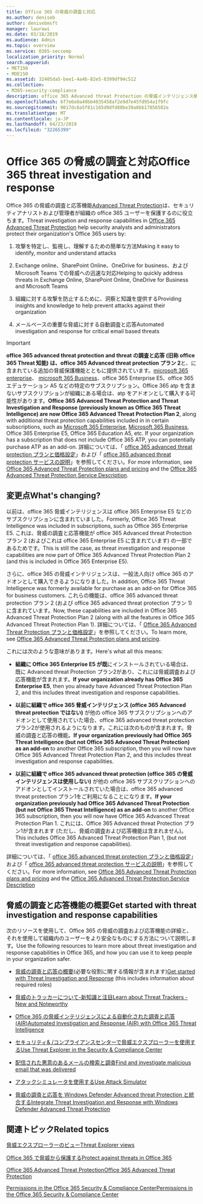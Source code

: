 ```yaml
---
title: Office 365 の脅威の調査と対応
ms.author: deniseb
author: denisebmsft
manager: laurawi
ms.date: 03/18/2019
ms.audience: Admin
ms.topic: overview
ms.service: O365-seccomp
localization_priority: Normal
search.appverid:
- MET150
- MOE150
ms.assetid: 32405da5-bee1-4a4b-82e5-8399df94c512
ms.collection:
- M365-security-compliance
description: office 365 Advanced threat Protection の脅威インテリジェンス機能が、組織に対する脅威を調査し、マルウェア、フィッシング、および office 365 がユーザーに代わって検出したその他の攻撃に対応し、脅威を検索する方法について説明します。切り替える.
ms.openlocfilehash: 6f7e6e0a49bb4035458af2e9d7e45fd954a1f9fc
ms.sourcegitcommit: 0017dc6a5f81c165d9dfd88be39a6bb17856582e
ms.translationtype: MT
ms.contentlocale: ja-JP
ms.lasthandoff: 04/23/2019
ms.locfileid: "32265399"
---
```

# <a name="office-365-threat-investigation-and-response"></a><span data-ttu-id="73934-103">Office 365 の脅威の調査と対応</span><span class="sxs-lookup"><span data-stu-id="73934-103">Office 365 threat investigation and response</span></span>

<span data-ttu-id="73934-104">Office 365 の脅威の調査と応答機能[Advanced Threat Protection](office-365-atp.md)は、セキュリティアナリストおよび管理者が組織の office 365 ユーザーを保護するのに役立ちます。</span><span class="sxs-lookup"><span data-stu-id="73934-104">Threat investigation and response capabilities in [Office 365 Advanced Threat Protection](office-365-atp.md) help security analysts and administrators protect their organization's Office 365 users by:</span></span>
  
1. <span data-ttu-id="73934-105">攻撃を特定し、監視し、理解するための簡単な方法</span><span class="sxs-lookup"><span data-stu-id="73934-105">Making it easy to identify, monitor and understand attacks</span></span>
    
2. <span data-ttu-id="73934-106">Exchange online、SharePoint Online、OneDrive for business、および Microsoft Teams での脅威への迅速な対応</span><span class="sxs-lookup"><span data-stu-id="73934-106">Helping to quickly address threats in Exchange Online, SharePoint Online, OneDrive for Business and Microsoft Teams</span></span>
    
3. <span data-ttu-id="73934-107">組織に対する攻撃を防止するために、洞察と知識を提供する</span><span class="sxs-lookup"><span data-stu-id="73934-107">Providing insights and knowledge to help prevent attacks against their organization</span></span>

4. <span data-ttu-id="73934-108">メールベースの重要な脅威に対する自動調査と応答</span><span class="sxs-lookup"><span data-stu-id="73934-108">Automated investigation and response for critical email based threats</span></span>
    
> [!IMPORTANT]
> <span data-ttu-id="73934-109">**office 365 advanced threat protection and threat の調査と応答 (旧称 office 365 Threat 知能) は、office 365 Advanced threat protection プラン 2**と、に含まれている追加の脅威保護機能とともに提供されています。[microsoft 365 enterprise](https://www.microsoft.com/microsoft-365/enterprise/home)、 [microsoft 365 Business](https://www.microsoft.com/microsoft-365/business)、office 365 Enterprise E5、office 365 エデュケーション A5 などの特定のサブスクリプション。Office 365 atp を含まないサブスクリプションが組織にある場合は、atp をアドオンとして購入する可能性があります。</span><span class="sxs-lookup"><span data-stu-id="73934-109">**Office 365 Advanced Threat Protection and Threat Investigation and Response (previously known as Office 365 Threat Intelligence) are now Office 365 Advanced Threat Protection Plan 2**, along with additional threat protection capabilities included in in certain subscriptions, such as [Microsoft 365 Enterprise](https://www.microsoft.com/microsoft-365/enterprise/home), [Microsoft 365 Business](https://www.microsoft.com/microsoft-365/business), Office 365 Enterprise E5, Office 365 Education A5, etc. If your organization has a subscription that does not include Office 365 ATP, you can potentially purchase ATP as an add-on.</span></span> <span data-ttu-id="73934-110">詳細については、「 [office 365 advanced threat protection プランと価格設定](https://products.office.com/exchange/advance-threat-protection)」および「 [office 365 advanced threat protection サービスの説明](https://docs.microsoft.com/office365/servicedescriptions/office-365-advanced-threat-protection-service-description#whats-new-in-office-365-advanced-threat-protection-atp)」を参照してください。</span><span class="sxs-lookup"><span data-stu-id="73934-110">For more information, see [Office 365 Advanced Threat Protection plans and pricing](https://products.office.com/exchange/advance-threat-protection) and the [Office 365 Advanced Threat Protection Service Description](https://docs.microsoft.com/office365/servicedescriptions/office-365-advanced-threat-protection-service-description#whats-new-in-office-365-advanced-threat-protection-atp).</span></span> 
  
## <a name="whats-changing"></a><span data-ttu-id="73934-111">変更点</span><span class="sxs-lookup"><span data-stu-id="73934-111">What's changing?</span></span>

<span data-ttu-id="73934-112">以前は、office 365 脅威インテリジェンスは office 365 Enterprise E5 などのサブスクリプションに含まれていました。</span><span class="sxs-lookup"><span data-stu-id="73934-112">Formerly, Office 365 Threat Intelligence was included in subscriptions, such as Office 365 Enterprise E5.</span></span> <span data-ttu-id="73934-113">これは、脅威の調査と応答機能が office 365 Advanced threat Protection プラン 2 (およびこれは office 365 Enterprise E5 に含まれています) の一部であるためです。</span><span class="sxs-lookup"><span data-stu-id="73934-113">This is still the case, as threat investigation and response capabilities are now part of Office 365 Advanced Threat Protection Plan 2 (and this is included in Office 365 Enterprise E5).</span></span> 

<span data-ttu-id="73934-114">さらに、office 365 の脅威インテリジェンスは、一般法人向け office 365 のアドオンとして購入できるようになりました。</span><span class="sxs-lookup"><span data-stu-id="73934-114">In addition, Office 365 Threat Intelligence was formerly available for purchase as an add-on for Office 365 for business customers.</span></span> <span data-ttu-id="73934-115">これらの機能は、office 365 advanced threat protection プラン 2 (および office 365 advanced threat protection プラン 1) に含まれています。</span><span class="sxs-lookup"><span data-stu-id="73934-115">Now, these capabilities are included in Office 365 Advanced Threat Protection Plan 2 (along with all the features in Office 365 Advanced Threat Protection Plan 1).</span></span> <span data-ttu-id="73934-116">詳細については、「 [Office 365 Advanced Threat Protection プランと価格設定](https://products.office.com/exchange/advance-threat-protection)」を参照してください。</span><span class="sxs-lookup"><span data-stu-id="73934-116">To learn more, see [Office 365 Advanced Threat Protection plans and pricing](https://products.office.com/exchange/advance-threat-protection).</span></span>

<span data-ttu-id="73934-117">これには次のような意味があります。</span><span class="sxs-lookup"><span data-stu-id="73934-117">Here's what all this means:</span></span>

- <span data-ttu-id="73934-118">**組織に Office 365 Enterprise E5 が既**にインストールされている場合は、既に Advanced threat Protection プラン2があり、これには脅威調査および応答機能が含まれます。</span><span class="sxs-lookup"><span data-stu-id="73934-118">**If your organization already has Office 365 Enterprise E5**, then you already have Advanced Threat Protection Plan 2, and this includes threat investigation and response capabilities.</span></span>

- <span data-ttu-id="73934-119">**以前に組織で office 365 脅威インテリジェンス (office 365 Advanced threat protection ではない)** が他の office 365 サブスクリプションへのアドオンとして使用されていた場合、office 365 advanced threat protection プラン2が使用されるようになります。これには次のものが含まれます。脅威の調査と応答の機能。</span><span class="sxs-lookup"><span data-stu-id="73934-119">**If your organization previously had Office 365 Threat Intelligence (but not Office 365 Advanced Threat Protection) as an add-on** to another Office 365 subscription, then you will now have Office 365 Advanced Threat Protection Plan 2, and this includes threat investigation and response capabilities.</span></span> 

- <span data-ttu-id="73934-120">**以前に組織で office 365 advanced threat protection (office 365 の脅威インテリジェンスは使用しない)** が他の office 365 サブスクリプションへのアドオンとしてインストールされていた場合は、office 365 advanced threat protection プラン1をご利用になることになります。</span><span class="sxs-lookup"><span data-stu-id="73934-120">**If your organization previously had Office 365 Advanced Threat Protection (but not Office 365 Threat Intelligence) as an add-on** to another Office 365 subscription, then you will now have Office 365 Advanced Threat Protection Plan 1.</span></span> <span data-ttu-id="73934-121">これには、Office 365 Advanced threat Protection プラン1が含まれます (ただし、脅威の調査および応答機能は含まれません)。</span><span class="sxs-lookup"><span data-stu-id="73934-121">This includes Office 365 Advanced Threat Protection Plan 1, (but not threat investigation and response capabilities).</span></span>

<span data-ttu-id="73934-122">詳細については、「 [office 365 advanced threat protection プランと価格設定](https://products.office.com/exchange/advance-threat-protection)」および「 [office 365 advanced threat protection サービスの説明](https://docs.microsoft.com/office365/servicedescriptions/office-365-advanced-threat-protection-service-description#whats-new-in-office-365-advanced-threat-protection-atp)」を参照してください。</span><span class="sxs-lookup"><span data-stu-id="73934-122">For more information, see [Office 365 Advanced Threat Protection plans and pricing](https://products.office.com/exchange/advance-threat-protection) and the [Office 365 Advanced Threat Protection Service Description](https://docs.microsoft.com/office365/servicedescriptions/office-365-advanced-threat-protection-service-description#whats-new-in-office-365-advanced-threat-protection-atp)</span></span>

## <a name="get-started-with-threat-investigation-and-response-capabilities"></a><span data-ttu-id="73934-123">脅威の調査と応答機能の概要</span><span class="sxs-lookup"><span data-stu-id="73934-123">Get started with threat investigation and response capabilities</span></span>

<span data-ttu-id="73934-124">次のリソースを使用して、Office 365 の脅威の調査および応答機能の詳細と、それを使用して組織内のユーザーをより安全なものにする方法について説明します。</span><span class="sxs-lookup"><span data-stu-id="73934-124">Use the following resources to learn more about threat investigation and response capabilities in Office 365, and how you can use it to keep people in your organization safer.</span></span>
  
- <span data-ttu-id="73934-125">[脅威の調査と応答の概要](get-started-with-ti.md)(必要な役割に関する情報が含まれます)</span><span class="sxs-lookup"><span data-stu-id="73934-125">[Get started with Threat Investigation and Response](get-started-with-ti.md) (this includes information about required roles)</span></span> 
    
- [<span data-ttu-id="73934-126">脅威のトラッカーについて-新知識と注目</span><span class="sxs-lookup"><span data-stu-id="73934-126">Learn about Threat Trackers - New and Noteworthy</span></span>](threat-trackers.md)

- [<span data-ttu-id="73934-127">Office 365 の脅威インテリジェンスによる自動化された調査と応答 (AIR)</span><span class="sxs-lookup"><span data-stu-id="73934-127">Automated Investigation and Response (AIR) with Office 365 Threat Intelligence</span></span>](automated-investigation-response-office.md)

- [<span data-ttu-id="73934-128">セキュリティ&amp; /コンプライアンスセンターで脅威エクスプローラーを使用する</span><span class="sxs-lookup"><span data-stu-id="73934-128">Use Threat Explorer in the Security &amp; Compliance Center</span></span>](use-explorer-in-security-and-compliance.md)
    
- [<span data-ttu-id="73934-129">配信された悪意のあるメールの検索と調査</span><span class="sxs-lookup"><span data-stu-id="73934-129">Find and investigate malicious email that was delivered</span></span>](investigate-malicious-email-that-was-delivered.md)
    
- [<span data-ttu-id="73934-130">アタックシミュレータを使用する</span><span class="sxs-lookup"><span data-stu-id="73934-130">Use Attack Simulator</span></span>](attack-simulator.md)
    
- [<span data-ttu-id="73934-131">脅威の調査と応答を Windows Defender Advanced threat Protection と統合する</span><span class="sxs-lookup"><span data-stu-id="73934-131">Integrate Threat Investigation and Response with Windows Defender Advanced Threat Protection</span></span>](integrate-office-365-ti-with-wdatp.md)
    
## <a name="related-topics"></a><span data-ttu-id="73934-132">関連トピック</span><span class="sxs-lookup"><span data-stu-id="73934-132">Related topics</span></span>

[<span data-ttu-id="73934-133">脅威エクスプローラーのビュー</span><span class="sxs-lookup"><span data-stu-id="73934-133">Threat Explorer views</span></span>](threat-explorer-views.md)

[<span data-ttu-id="73934-134">Office 365 で脅威から保護する</span><span class="sxs-lookup"><span data-stu-id="73934-134">Protect against threats in Office 365</span></span>](protect-against-threats.md)
  
[<span data-ttu-id="73934-135">Office 365 Advanced Threat Protection</span><span class="sxs-lookup"><span data-stu-id="73934-135">Office 365 Advanced Threat Protection</span></span>](office-365-atp.md)
  
[<span data-ttu-id="73934-136">Permissions in the Office 365 Security &amp; Compliance Center</span><span class="sxs-lookup"><span data-stu-id="73934-136">Permissions in the Office 365 Security &amp; Compliance Center</span></span>](permissions-in-the-security-and-compliance-center.md)
 
